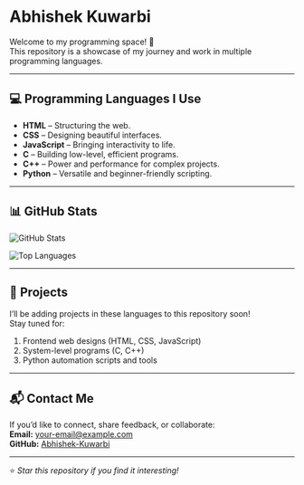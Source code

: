 # Abhishek Kuwarbi

Welcome to my programming space! 🚀  
This repository is a showcase of my journey and work in multiple programming languages.

---

## 💻 Programming Languages I Use

- **HTML** – Structuring the web.
- **CSS** – Designing beautiful interfaces.
- **JavaScript** – Bringing interactivity to life.
- **C** – Building low-level, efficient programs.
- **C++** – Power and performance for complex projects.
- **Python** – Versatile and beginner-friendly scripting.

---

## 📊 GitHub Stats

![GitHub Stats](https://github-readme-stats-git-masterrstaa-rickstaa.vercel.app/api?username=abhishek-kuwarbi&show_icons=true&theme=tokyonight)  

![Top Languages](https://github-readme-stats-git-masterrstaa-rickstaa.vercel.app/api/top-langs/?username=abhishek-kuwarbi&layout=compact&theme=tokyonight)

---

## 📂 Projects
I’ll be adding projects in these languages to this repository soon!  
Stay tuned for:

1. Frontend web designs (HTML, CSS, JavaScript)
2. System-level programs (C, C++)
3. Python automation scripts and tools

---

## 📬 Contact Me
If you’d like to connect, share feedback, or collaborate:  
**Email:** your-email@example.com  
**GitHub:** [Abhishek-Kuwarbi](https://github.com/abhishek-kuwarbi)

---
⭐ _Star this repository if you find it interesting!_
